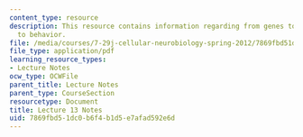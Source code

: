 ```yaml
---
content_type: resource
description: This resource contains information regarding from genes to structure
  to behavior.
file: /media/courses/7-29j-cellular-neurobiology-spring-2012/7869fbd51dc0b6f4b1d5e7afad592e6d_MIT7_29JS12_lecture13.pdf
file_type: application/pdf
learning_resource_types:
- Lecture Notes
ocw_type: OCWFile
parent_title: Lecture Notes
parent_type: CourseSection
resourcetype: Document
title: Lecture 13 Notes
uid: 7869fbd5-1dc0-b6f4-b1d5-e7afad592e6d
---
```

